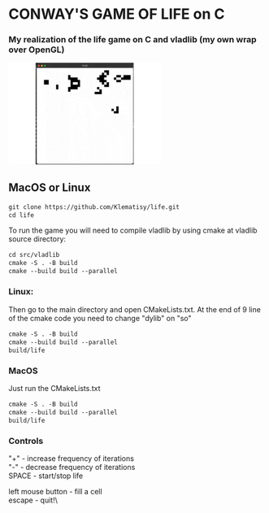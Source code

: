 # CONWAY'S GAME OF LIFE on C

### My realization of the life game on C and vladlib (my own wrap over OpenGL)

<img src="life_video.gif" width="300" height="200">

## MacOS or Linux
```
git clone https://github.com/Klematisy/life.git
cd life
```

To run the game you will need to compile vladlib by using cmake at vladlib source directory:
```
cd src/vladlib
cmake -S . -B build
cmake --build build --parallel
```

### Linux:
Then go to the main directory and open CMakeLists.txt.
At the end of 9 line of the cmake code you need to change "dylib" on "so"

```
cmake -S . -B build
cmake --build build --parallel
build/life
```

### MacOS
Just run the CMakeLists.txt

```
cmake -S . -B build
cmake --build build --parallel
build/life
```

### Controls

"+"   - increase frequency of iterations\
"-"   - decrease frequency of iterations\
SPACE - start/stop life

left mouse button - fill a cell\
escape - quit!\